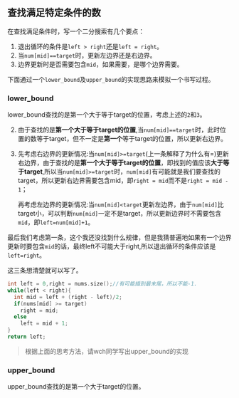 ## 查找满足特定条件的数

在查找满足条件时，写一个二分搜索有几个要点：

1. 退出循环的条件是`left > right`还是`left = right`。
2. 当`num[mid]==target`时，更新左边界还是右边界。
3. 边界更新时是否需要包含`mid`，如果需要，是哪个边界需要。

下面通过一个`lower_bound`及`upper_bound`的实现思路来模拟一个书写过程。

### lower_bound

lower_bound查找的是第一个大于等于target的位置，考虑上述的`2`和`3`。

2. 由于查找的是**第一个大于等于target的位置**,当`num[mid]==target`时，此时位置的数等于target，但不一定是**第一个**等于target的位置，所以更新右边界。

3. 先考虑右边界的更新情况:当`num[mid]>=target`(上一条解释了为什么有=)更新右边界，由于查找的是**第一个大于等于target的位置**，即找到的值应该**大于等于target**,所以当`num[mid]>=target`时，`num[mid]`有可能就是我们要查找的target，所以更新右边界需要包含mid，即`right = mid`而不是`right = mid - 1`；

   再考虑左边界的更新情况:当`num[mid]<target`更新左边界，由于`num[mid]`比target小，可以判断`num[mid]`一定不是target，所以更新边界时不需要包含`mid`，即`left=num[mid]+1`。

最后我们考虑第一条，这个我还没找到什么规律，但是我猜普遍地如果有一个边界更新时要包含`mid`的话，最终left不可能大于right,所以退出循环的条件应该是`left=right`。

这三条想清楚就可以写了。

```cpp
int left = 0,right = nums.size();//有可能插到最末尾，所以不能-1.
while(left < right){
  int mid = left + (right - left)/2;
  if(nums[mid] >= target)
    right = mid;
  else
    left = mid + 1;
}
return left;
```



> 根据上面的思考方法，请wch同学写出upper_bound的实现



### upper_bound

upper_bound查找的是第一个大于target的位置。

```

```

